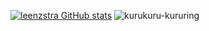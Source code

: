[![leenzstra GitHub stats](https://github-readme-stats.vercel.app/api?username=leenzstra)](https://github.com/anuraghazra/github-readme-stats)
![kurukuru-kururing](https://github.com/leenzstra/leenzstra/assets/65588137/20c773b8-03d6-4bf5-94fb-eea27f816c2d)

<!--
**leenzstra/leenzstra** is a ✨ _special_ ✨ repository because its `README.md` (this file) appears on your GitHub profile.

Here are some ideas to get you started:

- 🔭 I’m currently working on ...
- 🌱 I’m currently learning ...
- 👯 I’m looking to collaborate on ...
- 🤔 I’m looking for help with ...
- 💬 Ask me about ...
- 📫 How to reach me: ...
- 😄 Pronouns: ...
- ⚡ Fun fact: ...
-->
